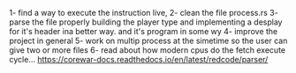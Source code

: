 1- find a way to execute the instruction live, 
2- clean the file process.rs 
3- parse the file properly building the player type and implementing 
    a desplay for it's header ina better way. and it's program in some wy
4- improve the project in general
5- work on multip process at the simetime so the user can give two or more files
6- read about how modern cpus do the fetch execute cycle...
https://corewar-docs.readthedocs.io/en/latest/redcode/parser/
